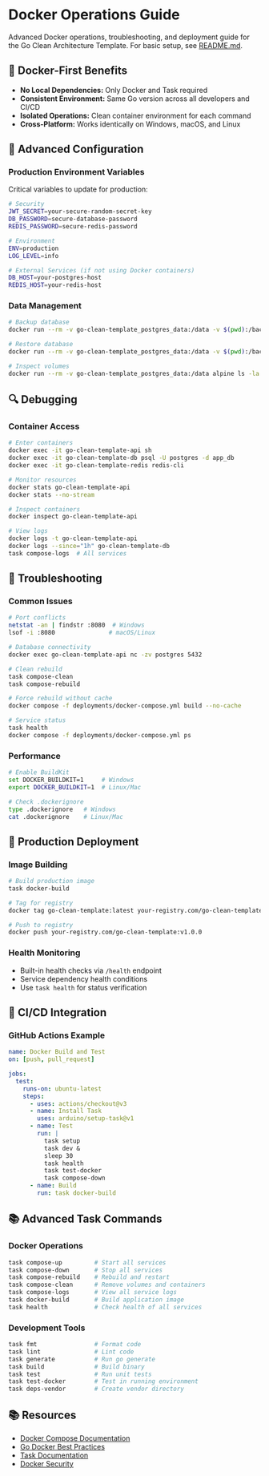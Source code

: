 # Docker Operations Guide

Advanced Docker operations, troubleshooting, and deployment guide for the Go Clean Architecture Template. For basic setup, see [README.md](../README.md).

## 🐳 Docker-First Benefits

- **No Local Dependencies:** Only Docker and Task required
- **Consistent Environment:** Same Go version across all developers and CI/CD
- **Isolated Operations:** Clean container environment for each command
- **Cross-Platform:** Works identically on Windows, macOS, and Linux

## 🔧 Advanced Configuration

### Production Environment Variables

Critical variables to update for production:

```bash
# Security
JWT_SECRET=your-secure-random-secret-key
DB_PASSWORD=secure-database-password
REDIS_PASSWORD=secure-redis-password

# Environment
ENV=production
LOG_LEVEL=info

# External Services (if not using Docker containers)
DB_HOST=your-postgres-host
REDIS_HOST=your-redis-host
```

### Data Management

```bash
# Backup database
docker run --rm -v go-clean-template_postgres_data:/data -v $(pwd):/backup alpine tar czf /backup/postgres_backup.tar.gz -C /data .

# Restore database
docker run --rm -v go-clean-template_postgres_data:/data -v $(pwd):/backup alpine tar xzf /backup/postgres_backup.tar.gz -C /data

# Inspect volumes
docker run --rm -v go-clean-template_postgres_data:/data alpine ls -la /data
```

## 🔍 Debugging

### Container Access

```bash
# Enter containers
docker exec -it go-clean-template-api sh
docker exec -it go-clean-template-db psql -U postgres -d app_db
docker exec -it go-clean-template-redis redis-cli

# Monitor resources
docker stats go-clean-template-api
docker stats --no-stream

# Inspect containers
docker inspect go-clean-template-api

# View logs
docker logs -t go-clean-template-api
docker logs --since="1h" go-clean-template-db
task compose-logs  # All services
```

## 🐛 Troubleshooting

### Common Issues

```bash
# Port conflicts
netstat -an | findstr :8080  # Windows
lsof -i :8080               # macOS/Linux

# Database connectivity
docker exec go-clean-template-api nc -zv postgres 5432

# Clean rebuild
task compose-clean
task compose-rebuild

# Force rebuild without cache
docker compose -f deployments/docker-compose.yml build --no-cache

# Service status
task health
docker compose -f deployments/docker-compose.yml ps
```

### Performance

```bash
# Enable BuildKit
set DOCKER_BUILDKIT=1     # Windows
export DOCKER_BUILDKIT=1  # Linux/Mac

# Check .dockerignore
type .dockerignore   # Windows
cat .dockerignore    # Linux/Mac
```

## 🚀 Production Deployment

### Image Building
```bash
# Build production image
task docker-build

# Tag for registry
docker tag go-clean-template:latest your-registry.com/go-clean-template:v1.0.0

# Push to registry
docker push your-registry.com/go-clean-template:v1.0.0
```

### Health Monitoring
- Built-in health checks via `/health` endpoint
- Service dependency health conditions
- Use `task health` for status verification

## 🔄 CI/CD Integration

### GitHub Actions Example
```yaml
name: Docker Build and Test
on: [push, pull_request]

jobs:
  test:
    runs-on: ubuntu-latest
    steps:
      - uses: actions/checkout@v3
      - name: Install Task
        uses: arduino/setup-task@v1
      - name: Test
        run: |
          task setup
          task dev &
          sleep 30
          task health
          task test-docker
          task compose-down
      - name: Build
        run: task docker-build
```

## 📚 Advanced Task Commands

### Docker Operations
```bash
task compose-up         # Start all services
task compose-down       # Stop all services
task compose-rebuild    # Rebuild and restart
task compose-clean      # Remove volumes and containers
task compose-logs       # View all service logs
task docker-build       # Build application image
task health             # Check health of all services
```

### Development Tools
```bash
task fmt                # Format code
task lint               # Lint code
task generate           # Run go generate
task build              # Build binary
task test               # Run unit tests
task test-docker        # Test in running environment
task deps-vendor        # Create vendor directory
```

## 📚 Resources

- [Docker Compose Documentation](https://docs.docker.com/compose/)
- [Go Docker Best Practices](https://docs.docker.com/language/golang/)
- [Task Documentation](https://taskfile.dev/)
- [Docker Security](https://docs.docker.com/engine/security/)